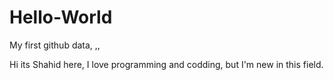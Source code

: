 # Hello-World
My first github data, ,,

Hi its Shahid here, I love programming and codding, but I'm new in this field.
